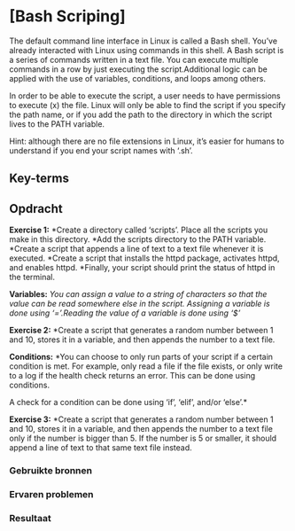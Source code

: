 # [Bash Scriping]
The default command line interface in Linux is called a Bash shell. You’ve already interacted with Linux using commands in this shell.
A Bash script is a series of commands written in a text file. You can execute multiple commands in a row by just executing the script.Additional logic can be applied with the use of variables, conditions, and loops among others.

In order to be able to execute the script, a user needs to have permissions to execute (x) the file.
Linux will only be able to find the script if you specify the path name, or if you add the path to the directory in which the script lives to the PATH variable.

Hint: although there are no file extensions in Linux, it’s easier for humans to understand if you end your script names with ‘.sh’.


## Key-terms


## Opdracht

**Exercise 1:**
*Create a directory called ‘scripts’. Place all the scripts you make in this directory.
*Add the scripts directory to the PATH variable.
*Create a script that appends a line of text to a text file whenever it is executed.
*Create a script that installs the httpd package, activates httpd, and enables httpd. *Finally, your script should print the status of httpd in the terminal.

**Variables:**
*You can assign a value to a string of characters so that the value can be read somewhere else in the script.
Assigning a variable is done using ‘=’.Reading the value of a variable is done using ‘$<insert variable name here>’*

**Exercise 2:**
*Create a script that generates a random number between 1 and 10, stores it in a variable, and then appends the number to a text file.

**Conditions:**
*You can choose to only run parts of your script if a certain condition is met. For example, only read a file if the file exists, or only write to a log if the health check returns an error. This can be done using conditions.

A check for a condition can be done using ‘if’, ‘elif’, and/or ‘else’.*

**Exercise 3:**
*Create a script that generates a random number between 1 and 10, stores it in a variable, and then appends the number to a text file only if the number is bigger than 5. If the number is 5 or smaller, it should append a line of text to that same text file instead.

### Gebruikte bronnen


### Ervaren problemen
 

### Resultaat
